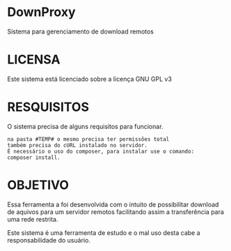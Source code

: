 DownProxy
=========
Sistema para gerenciamento de download remotos

LICENSA
=======
Este sistema está licenciado sobre a licença GNU GPL v3

RESQUISITOS
===========
O sistema precisa de alguns requisitos para funcionar.

    na pasta #TEMP# o mesmo precisa ter permissões total
    também precisa do cURL instalado no servidor.
    É necessário o uso do composer, para instalar use o comando:
    composer install.

OBJETIVO
========
Essa ferramenta a foi desenvolvida com o intuito de possibilitar download de aquivos para um servidor remotos facilitando assim a transferência para uma rede restrita.

Este sistema é uma ferramenta de estudo e o mal uso desta cabe a responsabilidade do usuário.
